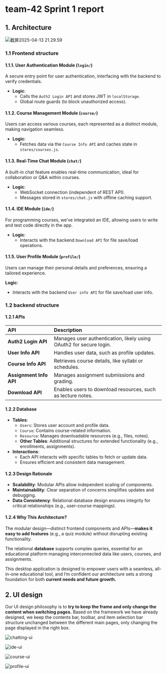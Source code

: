 # team-42 Sprint 1 report



## 1. Architecture

![截屏2025-04-13 21.29.59](./picture/Architecture-pic.png)

### 1.1 Frontend structure



#### 1.1.1. User Authentication Module (`login/`)

A secure entry point for user authentication, interfacing with the backend to verify credentials.

- **Logic**:  
  - Calls the `Auth2 Login API` and stores JWT in `localStorage`.  
  - Global route guards (to block unauthorized access).  

#### **1.1.2. Course Management Module (`course/`)**

 Users can access various courses, each represented as a distinct module, making navigation seamless.

- **Logic**:  
  - Fetches data via the `Course Info API` and caches state in `stores/courses.js`.  

#### **1.1.3. Real-Time Chat Module (`chat/`)**

A built-in chat feature enables real-time communication, ideal for collaboration or Q&A within courses.

- **Logic**:  
  - WebSocket connection (independent of REST API).  
  - Messages stored in `stores/chat.js` with offline caching support.  

#### **1.1.4. IDE Module (`ide/`)**

For programming courses, we’ve integrated an IDE, allowing users to write and test code directly in the app.

- **Logic**:  
  - Interacts with the backend `Download API` for file save/load operations.  

#### **1.1.5. User Profile Module (`profile/`)**

Users can manage their personal details and preferences, ensuring a tailored experience.

**Logic**:  

- Interacts with the backend `User info API` for file save/load user info.  



### 1.2 backend structure

#### **1.2.1 APIs**

| API                     | Description                                                  |
| :---------------------- | :----------------------------------------------------------- |
| **Auth2 Login API**     | Manages user authentication, likely using OAuth2 for secure login. |
| **User Info API**       | Handles user data, such as profile updates.                  |
| **Course Info API**     | Retrieves course details, like syllabi or schedules.         |
| **Assignment Info API** | Manages assignment submissions and grading.                  |
| **Download API**        | Enables users to download resources, such as lecture notes.  |

#### **1.2.2 Database**

- **Tables**:
    - `Users`: Stores user account and profile data.
    - `Course`: Contains course-related information.
    - `Resource`: Manages downloadable resources (e.g., files, notes).
    - **Other Tables**: Additional structures for extended functionality (e.g., enrollments, assignments).
- **Interactions**:
    - Each API interacts with specific tables to fetch or update data.
    - Ensures efficient and consistent data management.

#### **1.2.3 Design Rationale**

- **Scalability**: Modular APIs allow independent scaling of components.
- **Maintainability**: Clear separation of concerns simplifies updates and debugging.
- **Data Consistency**: Relational database design ensures integrity for critical relationships (e.g., user-course mappings).



#### 1.2.4 Why This Architecture?

The modular design—distinct frontend components and APIs—**makes it easy to add features** (e.g., a quiz module) without disrupting existing functionality. 

The relational **database** supports complex queries, essential for an educational platform managing interconnected data like users, courses, and assignments.

This desktop application is designed to empower users with a seamless, all-in-one educational tool, and I’m confident our architecture sets a strong foundation for both **current needs and future growth.**





## 2. UI design

Our UI design philosophy is to **try to keep the frame and only change the content when switching pages.** Based on the framework we have already designed, we keep the contents bar, toolbar, and item selection bar structure unchanged between the different main pages, only changing the page displayed in the right box.

![chatting-ui](./picture/chatting-ui.jpg)

![ide-ui](./picture/ide-ui.jpg)

![course-ui](./picture/course-ui.jpg)

![profile-ui](./picture/profile-ui.jpg)









